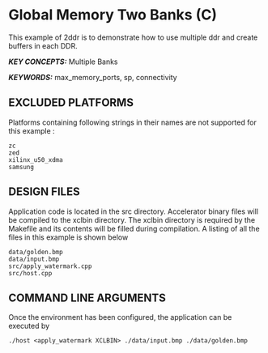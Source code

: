 Global Memory Two Banks (C)
======================

This example of 2ddr is to demonstrate how to use multiple ddr and create buffers in each DDR.

***KEY CONCEPTS:*** Multiple Banks

***KEYWORDS:*** max_memory_ports, sp, connectivity

## EXCLUDED PLATFORMS
Platforms containing following strings in their names are not supported for this example :
```
zc
zed
xilinx_u50_xdma
samsung
```

##  DESIGN FILES
Application code is located in the src directory. Accelerator binary files will be compiled to the xclbin directory. The xclbin directory is required by the Makefile and its contents will be filled during compilation. A listing of all the files in this example is shown below

```
data/golden.bmp
data/input.bmp
src/apply_watermark.cpp
src/host.cpp
```

##  COMMAND LINE ARGUMENTS
Once the environment has been configured, the application can be executed by
```
./host <apply_watermark XCLBIN> ./data/input.bmp ./data/golden.bmp
```

